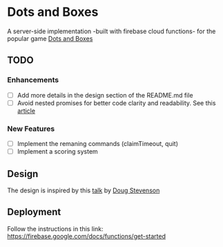 # Dots and Boxes
A server-side implementation -built with firebase cloud functions- for the popular game [Dots and Boxes](https://en.wikipedia.org/wiki/Dots_and_Boxes)

## TODO
### Enhancements
- [ ] Add more details in the design section of the README.md file
- [ ] Avoid nested promises for better code clarity and readability. See this [article](https://medium.com/@pyrolistical/how-to-get-out-of-promise-hell-8c20e0ab0513)

### New Features
- [ ] Implement the remaning commands (claimTimeout, quit)
- [ ] Implement a scoring system

## Design
The design is inspired by this [talk](https://www.youtube.com/watch?v=eWj6dxfN63g) by [Doug Stevenson](https://github.com/CodingDoug)


## Deployment
Follow the instructions in this link: https://firebase.google.com/docs/functions/get-started
